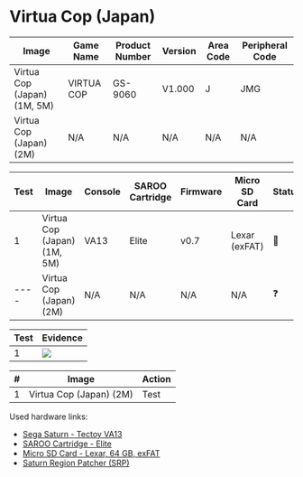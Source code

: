 # Virtua Cop (Japan)

| Image                       | Game Name  | Product Number | Version | Area Code | Peripheral Code |
| --------------------------- | ---------- | -------------- | ------- | --------- | --------------- |
| Virtua Cop (Japan) (1M, 5M) | VIRTUA COP | GS-9060        | V1.000  | J         | JMG             |
| Virtua Cop (Japan) (2M)     | N/A        | N/A            | N/A     | N/A       | N/A             |

| Test | Image                       | Console | SAROO Cartridge | Firmware | Micro SD Card | Status     | Time Played |
| ---- | --------------------------- | ------- | --------------- | -------- | ------------- | ---------- | ----------- |
| 1    | Virtua Cop (Japan) (1M, 5M) | VA13    | Elite           | v0.7     | Lexar (exFAT) | :100:      | 30 minutes  |
| ---- | Virtua Cop (Japan) (2M)     | N/A     | N/A             | N/A      | N/A           | :question: | N/A         |

| Test | Evidence                                                                                         |
| ---- | ------------------------------------------------------------------------------------------------ |
| 1    | [![](https://img.youtube.com/vi/0JdknU3AIlw/0.jpg)](https://www.youtube.com/watch?v=0JdknU3AIlw) |

| #   | Image                   | Action |
| --- | ----------------------- | ------ |
| 1   | Virtua Cop (Japan) (2M) | Test   |

Used hardware links:

- [Sega Saturn - Tectoy VA13](../../../../Info/Consoles/VA13/README.md)
- [SAROO Cartridge - Elite](../../../../Info/Cartridges/GuangzhouSanStarOnlineShop/1.6/README.md)
- [Micro SD Card - Lexar, 64 GB, exFAT](../../../../Info/SdCards/Lexar/64GB/exfat/README.md)
- [Saturn Region Patcher (SRP)](https://segaxtreme.net/resources/saturn-region-patcher.81/download)
